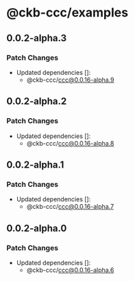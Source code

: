 # @ckb-ccc/examples

## 0.0.2-alpha.3

### Patch Changes

- Updated dependencies []:
  - @ckb-ccc/ccc@0.0.16-alpha.9

## 0.0.2-alpha.2

### Patch Changes

- Updated dependencies []:
  - @ckb-ccc/ccc@0.0.16-alpha.8

## 0.0.2-alpha.1

### Patch Changes

- Updated dependencies []:
  - @ckb-ccc/ccc@0.0.16-alpha.7

## 0.0.2-alpha.0

### Patch Changes

- Updated dependencies []:
  - @ckb-ccc/ccc@0.0.16-alpha.6
